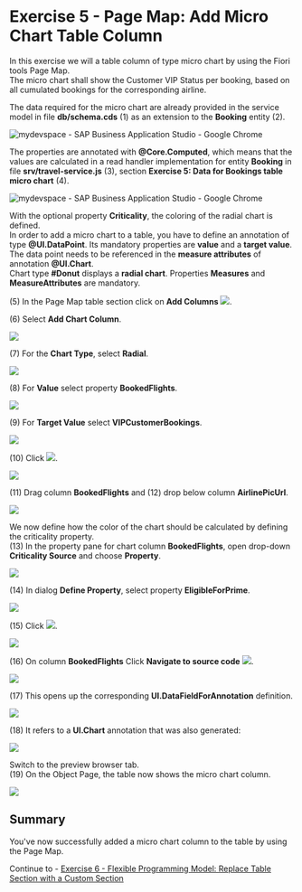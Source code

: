 # Exercise 5 - Page Map: Add Micro Chart Table Column

In this exercise we will a table column of type micro chart by using the Fiori tools Page Map.\
The micro chart shall show the Customer VIP Status per booking, based on all cumulated bookings for the corresponding airline.

The data required for the micro chart are already provided in the service model in file **db/schema.cds** (1) as an extension to the **Booking** entity (2).

![mydevspace - SAP Business Application Studio - Google Chrome](images/image1.png "mydevspace - SAP Business Application Studio - Google Chrome")

The properties are annotated with **@Core.Computed**, which means that the values are calculated in a read handler implementation for entity **Booking**
in file **srv/travel-service.js** (3), section **Exercise 5: Data for Bookings table micro chart** (4).

![mydevspace - SAP Business Application Studio - Google Chrome](images/image4.png "mydevspace - SAP Business Application Studio - Google Chrome")

With the optional property **Criticality**, the coloring of the radial chart is defined.\
In order to add a micro chart to a table, you have to define an annotation of type **@UI.DataPoint**. Its mandatory properties are **value** and a **target value**.\
The data point needs to be referenced in the **measure attributes** of annotation **@UI.Chart**.\
Chart type **#Donut** displays a **radial chart**. Properties **Measures** and **MeasureAttributes** are mandatory.

(5) In the Page Map table section click on **Add Columns** ![](./images/image8.png).

(6) Select **Add Chart Column**.

![](./images/image7.png)

(7) For the **Chart Type**, select **Radial**.

![](./images/image10.png)

(8) For **Value** select property **BookedFlights**.

![](./images/image12.png)

(9) For **Target Value** select **VIPCustomerBookings**.

![](./images/image14.png)

(10) Click ![](./images/image17.png).

![](./images/image16.png)

(11) Drag column **BookedFlights** and (12) drop below column **AirlinePicUrl**.

![](./images/image18.png)

We now define how the color of the chart should be calculated by defining the criticality property.\
(13) In the property pane for chart column **BookedFlights**, open drop-down **Criticality Source** and choose **Property**.

![](./images/image20.png)

(14) In dialog **Define Property**, select property **EligibleForPrime**.

![](./images/image22.png)

(15) Click ![](./images/image25.png).

![](./images/image24.png)

(16) On column **BookedFlights** Click **Navigate to source code** ![](./images/image27.png).

![](./images/image26.png)

(17) This opens up the corresponding **UI.DataFieldForAnnotation** definition.

![](./images/image28.png)

 (18) It refers to a **UI.Chart** annotation that was also generated:

![](./images/image30.png)

Switch to the preview browser tab.\
(19) On the Object Page, the table now shows the micro chart column.

![](./images/image31.png)



## Summary

You've now successfully added a micro chart column to the table by using the Page Map.

Continue to - [Exercise 6 - Flexible Programming Model: Replace Table Section with a Custom Section](../ex6/README.md)